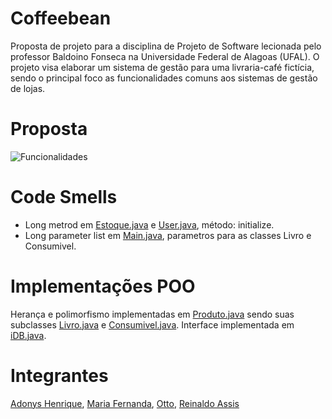 # Coffeebean

Proposta de projeto para a disciplina de Projeto de Software lecionada pelo professor Baldoino Fonseca na Universidade Federal de Alagoas (UFAL). O projeto visa elaborar um sistema de gestão para uma livraria-café fictícia, sendo o principal foco as funcionalidades comuns aos sistemas de gestão de lojas.

# Proposta

![Funcionalidades](https://i.ibb.co/sCG8Xxz/image.png)

# Code Smells

- Long metrod em [Estoque.java](https://github.com/ReinaldoAssis/CoffeeBeans2.0/blob/main/telas/Estoque.java) e [User.java](https://github.com/ReinaldoAssis/CoffeeBeans2.0/blob/main/telas/User.java), método: initialize.
- Long parameter list em [Main.java](https://github.com/ReinaldoAssis/CoffeeBeans2.0/blob/main/Main.java), parametros para as classes Livro e Consumivel.

# Implementações POO

Herança e polimorfismo implementadas em [Produto.java](https://github.com/ReinaldoAssis/CoffeeBeans2.0/blob/main/src/Produto.java) sendo suas subclasses [Livro.java](https://github.com/ReinaldoAssis/CoffeeBeans2.0/blob/main/src/Livro.java) e [Consumivel.java](https://github.com/ReinaldoAssis/CoffeeBeans2.0/blob/main/src/Consumivel.java). Interface implementada em [iDB.java](https://github.com/ReinaldoAssis/CoffeeBeans2.0/blob/main/service/interfaces/iDB.java).

# Integrantes

[Adonys Henrique](https://github.com/AdonysHenrique), [Maria Fernanda](https://github.com/mfernandaribeiro), [Otto](https://github.com/tenorioalb), [Reinaldo Assis](https://github.com/ReinaldoAssis)
